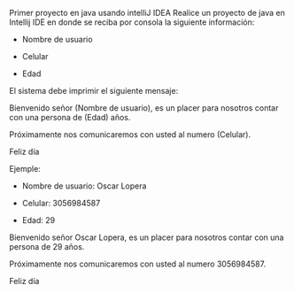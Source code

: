 Primer proyecto en java usando intelliJ IDEA
Realice un proyecto de java en Intellij IDE en donde se reciba por consola la siguiente información:

- Nombre de usuario

- Celular

- Edad

El sistema debe imprimir el siguiente mensaje:



Bienvenido señor (Nombre de usuario), es un placer para nosotros contar con una persona de (Edad) años.

Próximamente nos comunicaremos con usted al numero (Celular).

Feliz día



Ejemple:

- Nombre de usuario: Oscar Lopera

- Celular: 3056984587

- Edad: 29



Bienvenido señor Oscar Lopera, es un placer para nosotros contar con una persona de 29 años.

Próximamente nos comunicaremos con usted al numero 3056984587.

Feliz día
